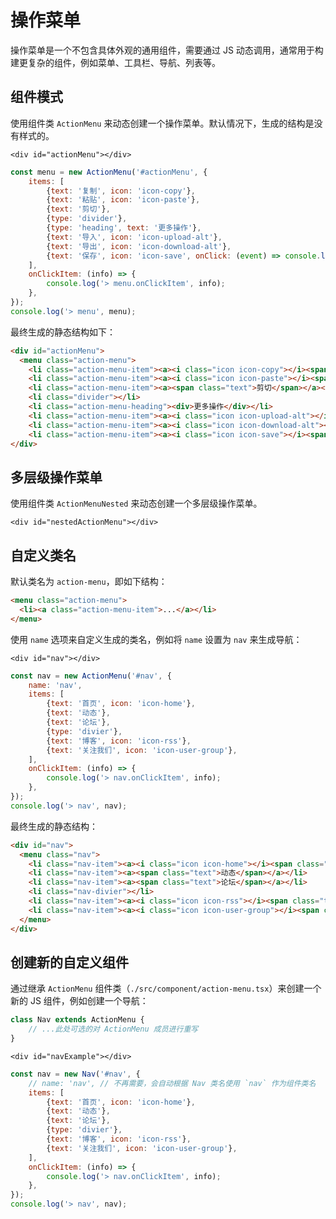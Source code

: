 # 操作菜单

操作菜单是一个不包含具体外观的通用组件，需要通过 JS 动态调用，通常用于构建更复杂的组件，例如菜单、工具栏、导航、列表等。

## 组件模式

使用组件类 `ActionMenu` 来动态创建一个操作菜单。默认情况下，生成的结构是没有样式的。

```html:example
<div id="actionMenu"></div>
```

```js
const menu = new ActionMenu('#actionMenu', {
    items: [
        {text: '复制', icon: 'icon-copy'},
        {text: '粘贴', icon: 'icon-paste'},
        {text: '剪切'},
        {type: 'divider'},
        {type: 'heading', text: '更多操作'},
        {text: '导入', icon: 'icon-upload-alt'},
        {text: '导出', icon: 'icon-download-alt'},
        {text: '保存', icon: 'icon-save', onClick: (event) => console.log('> menuItem.clicked', event)},
    ],
    onClickItem: (info) => {
        console.log('> menu.onClickItem', info);
    },
});
console.log('> menu', menu);
```

最终生成的静态结构如下：

```html
<div id="actionMenu">
  <menu class="action-menu">
    <li class="action-menu-item"><a><i class="icon icon-copy"></i><span class="text">复制</span></a></li>
    <li class="action-menu-item"><a><i class="icon icon-paste"></i><span class="text">粘贴</span></a></li>
    <li class="action-menu-item"><a><span class="text">剪切</span></a></li>
    <li class="divider"></li>
    <li class="action-menu-heading"><div>更多操作</div></li>
    <li class="action-menu-item"><a><i class="icon icon-upload-alt"></i><span class="text">导入</span></a></li>
    <li class="action-menu-item"><a><i class="icon icon-download-alt"></i><span class="text">导出</span></a></li>
    <li class="action-menu-item"><a><i class="icon icon-save"></i><span class="text">保存</span></a></li></menu>
</div>
```

## 多层级操作菜单

使用组件类 `ActionMenuNested` 来动态创建一个多层级操作菜单。

```html:example
<div id="nestedActionMenu"></div>
```

## 自定义类名

默认类名为 `action-menu`，即如下结构：

```html
<menu class="action-menu">
  <li><a class="action-menu-item">...</a></li>
</menu>
```

使用 `name` 选项来自定义生成的类名，例如将 `name` 设置为 `nav` 来生成导航：

```html:example
<div id="nav"></div>
```

```js
const nav = new ActionMenu('#nav', {
    name: 'nav',
    items: [
        {text: '首页', icon: 'icon-home'},
        {text: '动态'},
        {text: '论坛'},
        {type: 'divier'},
        {text: '博客', icon: 'icon-rss'},
        {text: '关注我们', icon: 'icon-user-group'},
    ],
    onClickItem: (info) => {
        console.log('> nav.onClickItem', info);
    },
});
console.log('> nav', nav);
```

最终生成的静态结构：

```html
<div id="nav">
  <menu class="nav">
    <li class="nav-item"><a><i class="icon icon-home"></i><span class="text">首页</span></a></li>
    <li class="nav-item"><a><span class="text">动态</span></a></li>
    <li class="nav-item"><a><span class="text">论坛</span></a></li>
    <li class="nav-divier"></li>
    <li class="nav-item"><a><i class="icon icon-rss"></i><span class="text">博客</span></a></li>
    <li class="nav-item"><a><i class="icon icon-user-group"></i><span class="text">关注我们</span></a></li>
  </menu>
</div>

```

## 创建新的自定义组件

通过继承 `ActionMenu` 组件类（`./src/component/action-menu.tsx`）来创建一个新的 JS 组件，例如创建一个导航：

```js
class Nav extends ActionMenu {
    // ...此处可选的对 ActionMenu 成员进行重写
}
```

```html:example
<div id="navExample"></div>
```

```js
const nav = new Nav('#nav', {
    // name: 'nav', // 不再需要，会自动根据 Nav 类名使用 `nav` 作为组件类名
    items: [
        {text: '首页', icon: 'icon-home'},
        {text: '动态'},
        {text: '论坛'},
        {type: 'divier'},
        {text: '博客', icon: 'icon-rss'},
        {text: '关注我们', icon: 'icon-user-group'},
    ],
    onClickItem: (info) => {
        console.log('> nav.onClickItem', info);
    },
});
console.log('> nav', nav);
```
